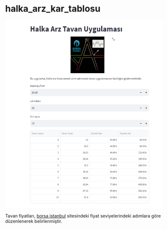 # halka_arz_kar_tablosu
<img src='halka_arz.png' width='800' height='600'>

Tavan fiyatları, <a href="https://www.borsaistanbul.com/tr/sayfa/329">borsa istanbul</a> sitesindeki fiyat seviyelerindeki adımlara göre düzenlenerek belirlenmiştir.


